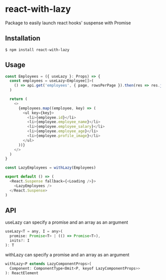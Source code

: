 # react-with-lazy
Package to easily launch react hooks' suspense with Promise

## Installation
```
$ npm install react-with-lazy
```

## Usage
```js
const Employees = ({ useLazy }: Props) => {
  const employees = useLazy<Employee[]>(
    () => api.get('employees', { page, rowsPerPage }).then(res => res.json())
  )

  return (
    <>
      {employees.map((employee, key) => (
        <ul key={key}>
          <li>{employee.id}</li>
          <li>{employee.employee_name}</li>
          <li>{employee.employee_salary}</li>
          <li>{employee.employee_age}</li>
          <li>{employee.profile_image}</li>
        </ul>
      ))}
    </>
  )
}

const LazyEmployees = withLazy(Employees)

export default () => (
  <React.Suspense fallback={<Loading />}>
    <LazyEmployees />
  </React.Suspense>
)
```

## API
useLazy can specify a promise and an array as an argument
```js
useLazy<T = any, I = any>(
  promise: Promise<T> | (() => Promise<T>),
  inits?: I
): T
```

withLazy can specify a promise and an array as an argument
```js
withLazy<P extends LazyComponentProps>(
  Component: ComponentType<Omit<P, keyof LazyComponentProps>>
): ReactElement
```
